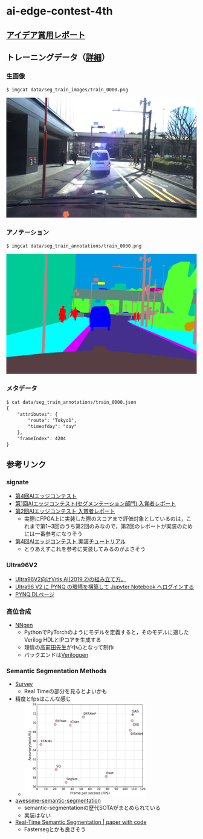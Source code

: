 # ai-edge-contest-4th

## [アイデア賞用レポート](https://docs.google.com/presentation/d/1eMQ7aspS-UqENqdJxmf0atEmAJCLnW1w9lUrTRBmPeg/edit?usp=sharing)
## トレーニングデータ（[詳細](https://github.com/kondounagi/ai-edge-contest-4th/wiki/Dataset%E3%81%AE%E8%A9%B3%E7%B4%B0)）
### 生画像
```
$ imgcat data/seg_train_images/train_0000.png
```
<img src="/pics/seg_train_images/train_0000.jpg">

### アノテーション
```
$ imgcat data/seg_train_annotations/train_0000.png
```
 <img src="/pics/seg_train_annotations/train_0000.png">

### メタデータ
```
$ cat data/seg_train_annotations/train_0000.json
{
    "attributes": {
        "route": "Tokyo1",
        "timeofday": "day"
    },
    "frameIndex": 4204
}
```

## 参考リンク
### signate
* [第4回AIエッジコンテスト](https://signate.jp/competitions/285)
* [第1回AIエッジコンテスト(セグメンテーション部門) 入賞者レポート](https://signate.jp/competitions/143/discussions/ai1-3)
* [第2回AIエッジコンテスト 入賞者レポート](https://signate.jp/competitions/191/summary)
  * 実際にFPGA上に実装した際のスコアまで評価対象としているのは，これまで第1~3回のうち第2回のみなので，第2回のレポートが実装のためには一番参考になりそう
* [第4回AIエッジコンテスト 実装チュートリアル](https://signate.jp/competitions/285#Tutorial)
  * とりあえずこれを参考に実装してみるのがよさそう

### Ultra96V2  
* [Ultra96V2向けVitis AI(2019.2)の組み立て方。](https://qiita.com/basaro_k/items/e71a7fcb1125cf8df7d2)
* [Ultra96 V2 に PYNQ の環境を構築して Jupyter Notebook へログインする](https://qiita.com/osamasao/items/cf0da1e53e633d4d8348)
* [PYNQ DLページ](http://www.pynq.io/board.html)

### 高位合成
* [NNgen](https://github.com/NNgen/nngen)
  * PythonでPyTorchのようにモデルを定義すると，そのモデルに適したVerilog HDLとIPコアを生成する
  * 理情の[高前田先生](https://sites.google.com/site/shinyaty/home-japanese)が中心となって制作
  * バックエンドは[Veriloggen](https://github.com/PyHDI/veriloggen)

### Semantic Segmentation Methods
* [Survey](https://www.sciencedirect.com/science/article/pii/S1568494618302813)
  * Real Timeの部分を見るとよいかも
* 精度とfpsはこんな感じ
  * <img src="/pics/fps-acc.png" width="320px">
* [awesome-semantic-segmentation](https://github.com/mrgloom/awesome-semantic-segmentation)
  * semantic-segmentationの歴代SOTAがまとめられている
  * 実装はない
* [Real-Time Semantic Segmentation | paper with code](https://paperswithcode.com/sota/real-time-semantic-segmentation-on-cityscapes)
  * Fastersegとかも良さそう
